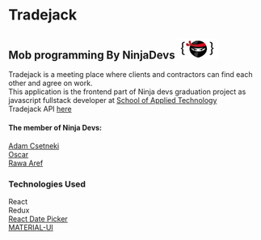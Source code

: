 # Tradejack
## Mob programming By NinjaDevs <img src="ninjaLogo.png" alt="logo" width="80"/>  
Tradejack is a meeting place where clients and contractors can find each other and agree on work.  
This application is the frontend part of Ninja devs graduation project as javascript fullstack developer at [School of Applied Technology](https://github.com/saltsthlm)  
Tradejack API [here](https://github.com/Rawa08/Tradejack-backend)   
    

####  The member of  Ninja Devs: 
[Adam Csetneki](https://github.com/Tottzi)  
[Oscar](https://github.com/oscarstromsater)   
[Rawa Aref](https://github.com/rawa08)   

### Technologies Used  
React  
Redux  
[React Date Picker](https://www.npmjs.com/package/react-datepicker)  
[MATERIAL-UI](https://material-ui.com)
